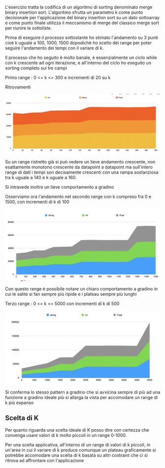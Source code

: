 L'esercizio tratta la codifica di un algoritmo di sorting denominato merge binary insertion sort. L'algoritmo sfrutta un parametro k come punto decisionale per l'applicazione del binary insertion sort su un dato sottoarray e come punto finale utilizza il meccanismo di merge del classico merge sort per riunire le sottoliste.

Prima di eseguire il processo sottostante ho stimato l'andamento su 3 punti cioè k uguale a 100, 1000, 1500 dopodichè ho scelto dei range per poter seguire l'andamento dei tempi con il variare di k.

Il processo che ho seguito è molto banale, è essenzialmente un ciclo while con k crescente ad ogni iterazione, e all'interno del ciclo ho eseguito un sorting completo sui tre campi

Primo range : 0 <= k <= 300 e incrementi di 20 su k

Ritrovamenti

![graphRange 0-300](./staticResources/graph300.png)


Su un range ristretto già si può vedere un lieve andamento crescente, non esattamente monotono crescente da datapoint a datapoint ma sull'intero range di dati i tempi son decisamente crescenti con una rampa sostanziosa tra k uguale a 140 e k uguale a 160.

Si intravede inoltre un lieve comportamento a gradino

Osserviamo ora l'andamento nel secondo range con k compreso fra 0 e 1500, con incrementi di k di 100


![graphRange 0-1500](./staticResources/graph1500.png)

Con questo range è possibile notare un chiaro comportamento a gradino in cui le salite si fan sempre più ripide e i plateau sempre più lunghi

Terzo range : 0 <= k <= 5000 con incrementi di k di 500


![graphRange 0-5000](./staticResources/graph5000.png)

Si conferma lo stesso pattern a gradino che si avvicina sempre di più ad una funzione a gradino ideale più si allarga la vista per accomodare un range di k più espanso

## Scelta di K
Per quanto riguarda una scelta ideale di K posso dire con certezza che convenga usare valori di k molto piccoli in un range 0-1000.

Per una scelta applicativa, all'interno di un range di valori di k piccoli, in un'area in cui il variare di k produce comunque un plateau graficamente si potrebbe accomodare una scelta di k basata su altri costraint che ci si ritrova ad affrontare con l'applicazione